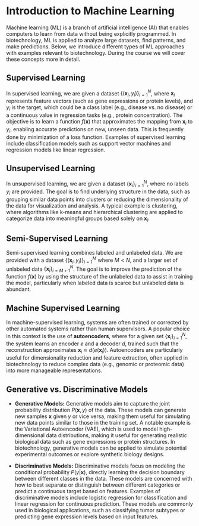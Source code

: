 # Introduction to Machine Learning

Machine learning (ML) is a branch of artificial intelligence (AI) that enables computers to learn from data without being explicitly programmed. In biotechnology, ML is applied to analyze large datasets, find patterns, and make predictions. Below, we introduce different types of ML approaches with examples relevant to biotechnology. During the course we will cover these concepts more in detail.

## Supervised Learning

In supervised learning, we are given a dataset $\{(\mathbf{x}_i, y_i)\}_{i=1}^N$, where $\mathbf{x}_i$ represents feature vectors (such as gene expressions or protein levels), and $y_i$ is the target, which could be a class label (e.g., disease vs. no disease) or a continuous value in regression tasks (e.g., protein concentration). The objective is to learn a function $f(\mathbf{x})$ that approximates the mapping from $\mathbf{x}_i$ to $y_i$, enabling accurate predictions on new, unseen data. This is frequently done by minimization of a loss function. Examples of supervised learning include classification models such as support vector machines and regression models like linear regression.

## Unsupervised Learning

In unsupervised learning, we are given a dataset $\{\mathbf{x}_i\}_{i=1}^N$, where no labels $y_i$ are provided. The goal is to find underlying structure in the data, such as grouping similar data points into clusters or reducing the dimensionality of the data for visualization and analysis. A typical example is clustering, where algorithms like k-means and hierarchical clustering are applied to categorize data into meaningful groups based solely on $\mathbf{x}_i$.

## Semi-Supervised Learning

Semi-supervised learning combines labeled and unlabeled data. We are provided with a dataset $\{(\mathbf{x}_i, y_i)\}_{i=1}^M$ where $M < N$, and a larger set of unlabeled data $\{\mathbf{x}_i\}_{i=M+1}^N$. The goal is to improve the prediction of the function $f(\mathbf{x})$ by using the structure of the unlabeled data to assist in training the model, particularly when labeled data is scarce but unlabeled data is abundant.

## Machine Supervised Learning

In machine-supervised learning, systems are often trained or corrected by other automated systems rather than human supervisors. A popular choice in this context is the use of **autoencoders**, where for a given set $\{\mathbf{x}_i\}_{i=1}^N$, the system learns an encoder $e$ and a decoder $d$, trained such that the reconstruction approximates $\mathbf{x}_i \approx d(e(\mathbf{x}_i))$. Autoencoders are particularly useful for dimensionality reduction and feature extraction, often applied in biotechnology to reduce complex data (e.g., genomic or proteomic data) into more manageable representations.

## Generative vs. Discriminative Models

- **Generative Models:** Generative models aim to capture the joint probability distribution $P(\mathbf{x}, y)$ of the data. These models can generate new samples $\mathbf{x}$ given $y$ or vice versa, making them useful for simulating new data points similar to those in the training set. A notable example is the Variational Autoencoder (VAE), which is used to model high-dimensional data distributions, making it useful for generating realistic biological data such as gene expressions or protein structures. In biotechnology, generative models can be applied to simulate potential experimental outcomes or explore synthetic biology designs.

- **Discriminative Models:** Discriminative models focus on modeling the conditional probability $P(y|\mathbf{x})$, directly learning the decision boundary between different classes in the data. These models are concerned with how to best separate or distinguish between different categories or predict a continuous target based on features. Examples of discriminative models include logistic regression for classification and linear regression for continuous prediction. These models are commonly used in biological applications, such as classifying tumor subtypes or predicting gene expression levels based on input features.
